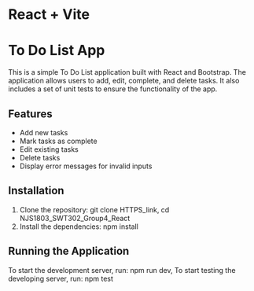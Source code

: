 # React + Vite

# To Do List App

This is a simple To Do List application built with React and Bootstrap. The application allows users to add, edit, complete, and delete tasks. It also includes a set of unit tests to ensure the functionality of the app.

## Features

- Add new tasks
- Mark tasks as complete
- Edit existing tasks
- Delete tasks
- Display error messages for invalid inputs

## Installation

1. Clone the repository:
 git clone HTTPS_link, 
cd NJS1803_SWT302_Group4_React
3. Install the dependencies:
npm install
## Running the Application
To start the development server, run:
npm run dev, 
To start testing the developing server, run:
npm test

